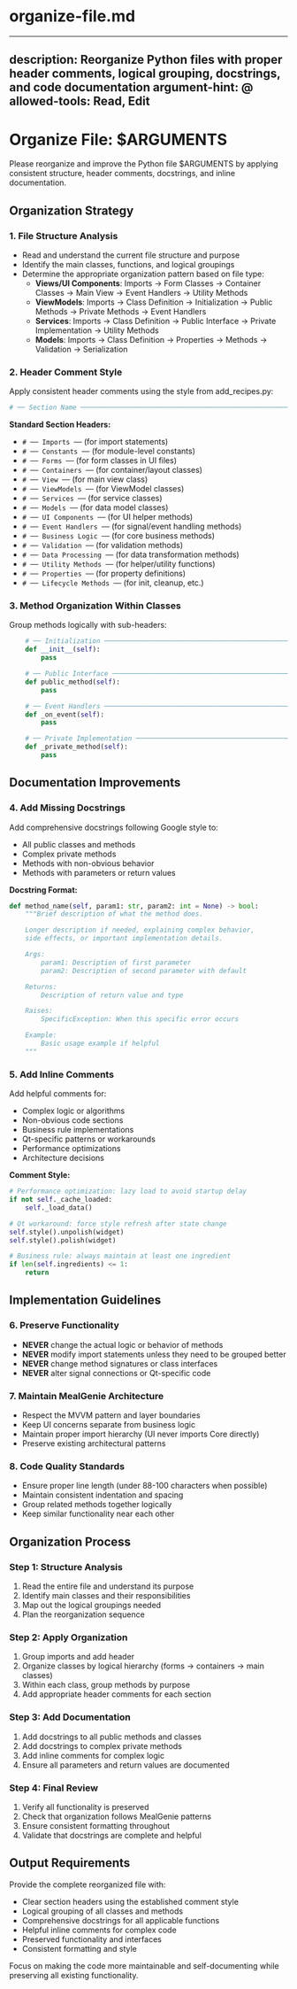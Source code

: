# organize-file.md
---
description: Reorganize Python files with proper header comments, logical grouping, docstrings, and code documentation
argument-hint: @<file-path>
allowed-tools: Read, Edit
---

# Organize File: $ARGUMENTS

Please reorganize and improve the Python file $ARGUMENTS by applying consistent structure, header comments, docstrings, and inline documentation.

## Organization Strategy

### 1. File Structure Analysis
- Read and understand the current file structure and purpose
- Identify the main classes, functions, and logical groupings
- Determine the appropriate organization pattern based on file type:
  - **Views/UI Components**: Imports → Form Classes → Container Classes → Main View → Event Handlers → Utility Methods
  - **ViewModels**: Imports → Class Definition → Initialization → Public Methods → Private Methods → Event Handlers
  - **Services**: Imports → Class Definition → Public Interface → Private Implementation → Utility Methods
  - **Models**: Imports → Class Definition → Properties → Methods → Validation → Serialization

### 2. Header Comment Style
Apply consistent header comments using the style from add_recipes.py:
```python
# ── Section Name ────────────────────────────────────────────────────────────────────────────────────────────────────────────────────────────────────
```

**Standard Section Headers:**
- `# ── Imports ──` (for import statements)
- `# ── Constants ──` (for module-level constants)
- `# ── Forms ──` (for form classes in UI files)
- `# ── Containers ──` (for container/layout classes)
- `# ── View ──` (for main view class)
- `# ── ViewModels ──` (for ViewModel classes)
- `# ── Services ──` (for service classes)
- `# ── Models ──` (for data model classes)
- `# ── UI Components ──` (for UI helper methods)
- `# ── Event Handlers ──` (for signal/event handling methods)
- `# ── Business Logic ──` (for core business methods)
- `# ── Validation ──` (for validation methods)
- `# ── Data Processing ──` (for data transformation methods)
- `# ── Utility Methods ──` (for helper/utility functions)
- `# ── Properties ──` (for property definitions)
- `# ── Lifecycle Methods ──` (for init, cleanup, etc.)

### 3. Method Organization Within Classes
Group methods logically with sub-headers:
```python
    # ── Initialization ──────────────────────────────────────────────────────────────────────────────────────────────────────────────────────────────
    def __init__(self):
        pass

    # ── Public Interface ────────────────────────────────────────────────────────────────────────────────────────────────────────────────────────────
    def public_method(self):
        pass

    # ── Event Handlers ──────────────────────────────────────────────────────────────────────────────────────────────────────────────────────────────
    def _on_event(self):
        pass

    # ── Private Implementation ──────────────────────────────────────────────────────────────────────────────────────────────────────────────────────
    def _private_method(self):
        pass
```

## Documentation Improvements

### 4. Add Missing Docstrings
Add comprehensive docstrings following Google style to:
- All public classes and methods
- Complex private methods
- Methods with non-obvious behavior
- Methods with parameters or return values

**Docstring Format:**
```python
def method_name(self, param1: str, param2: int = None) -> bool:
    """Brief description of what the method does.

    Longer description if needed, explaining complex behavior,
    side effects, or important implementation details.

    Args:
        param1: Description of first parameter
        param2: Description of second parameter with default

    Returns:
        Description of return value and type

    Raises:
        SpecificException: When this specific error occurs

    Example:
        Basic usage example if helpful
    """
```

### 5. Add Inline Comments
Add helpful comments for:
- Complex logic or algorithms
- Non-obvious code sections
- Business rule implementations
- Qt-specific patterns or workarounds
- Performance optimizations
- Architecture decisions

**Comment Style:**
```python
# Performance optimization: lazy load to avoid startup delay
if not self._cache_loaded:
    self._load_data()

# Qt workaround: force style refresh after state change
self.style().unpolish(widget)
self.style().polish(widget)

# Business rule: always maintain at least one ingredient
if len(self.ingredients) <= 1:
    return
```

## Implementation Guidelines

### 6. Preserve Functionality
- **NEVER** change the actual logic or behavior of methods
- **NEVER** modify import statements unless they need to be grouped better
- **NEVER** change method signatures or class interfaces
- **NEVER** alter signal connections or Qt-specific code

### 7. Maintain MealGenie Architecture
- Respect the MVVM pattern and layer boundaries
- Keep UI concerns separate from business logic
- Maintain proper import hierarchy (UI never imports Core directly)
- Preserve existing architectural patterns

### 8. Code Quality Standards
- Ensure proper line length (under 88-100 characters when possible)
- Maintain consistent indentation and spacing
- Group related methods together logically
- Keep similar functionality near each other

## Organization Process

### Step 1: Structure Analysis
1. Read the entire file and understand its purpose
2. Identify main classes and their responsibilities
3. Map out the logical groupings needed
4. Plan the reorganization sequence

### Step 2: Apply Organization
1. Group imports and add header
2. Organize classes by logical hierarchy (forms → containers → main classes)
3. Within each class, group methods by purpose
4. Add appropriate header comments for each section

### Step 3: Add Documentation
1. Add docstrings to all public methods and classes
2. Add docstrings to complex private methods
3. Add inline comments for complex logic
4. Ensure all parameters and return values are documented

### Step 4: Final Review
1. Verify all functionality is preserved
2. Check that organization follows MealGenie patterns
3. Ensure consistent formatting throughout
4. Validate that docstrings are complete and helpful

## Output Requirements

Provide the complete reorganized file with:
- Clear section headers using the established comment style
- Logical grouping of all classes and methods
- Comprehensive docstrings for all applicable functions
- Helpful inline comments for complex code
- Preserved functionality and interfaces
- Consistent formatting and style

Focus on making the code more maintainable and self-documenting while preserving all existing functionality.
